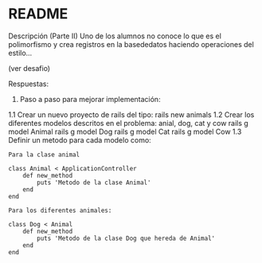 # README

Descripción (Parte II)
Uno de los alumnos no conoce lo que es el polimorfismo y crea registros en la basededatos haciendo operaciones del estilo...

(ver desafio)

Respuestas:

1) Paso a paso para mejorar implementación:

1.1 Crear un nuevo proyecto de rails del tipo: 
        rails new animals
1.2 Crear los diferentes modelos descritos en el problema: anial, dog, cat y cow
        rails g model Animal 
        rails g model Dog 
        rails g model Cat 
        rails g model Cow
1.3  Definir un metodo para cada modelo como:

    Para la clase animal

    class Animal < ApplicationController
        def new_method
            puts 'Metodo de la clase Animal'
        end
    end

    Para los diferentes animales:

    class Dog < Animal
        def new_method
            puts 'Metodo de la clase Dog que hereda de Animal'
        end
    end



